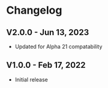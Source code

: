 # Changelog

## V2.0.0 - Jun 13, 2023
- Updated for Alpha 21 compatability

## V1.0.0 - Feb 17, 2022
- Initial release
